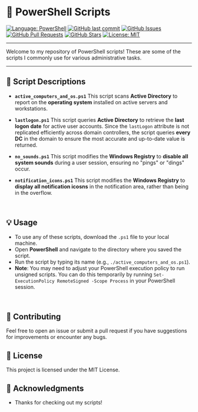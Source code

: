 # 🚀 PowerShell Scripts

[![Language: PowerShell](https://img.shields.io/badge/Language-PowerShell-5391FE?logo=powershell&logoColor=white)](https://docs.microsoft.com/en-us/powershell/)
[![GitHub last commit](https://img.shields.io/github/last-commit/thenextbutton/powershell)](https://github.com/thenextbutton/powershell/commits/main)
[![GitHub Issues](https://img.shields.io/github/issues/thenextbutton/powershell)](https://github.com/thenextbutton/powershell/issues)
[![GitHub Pull Requests](https://img.shields.io/github/issues-pr/thenextbutton/powershell)](https://github.com/thenextbutton/powershell/pulls)
[![GitHub Stars](https://img.shields.io/github/stars/thenextbutton/powershell?style=social)](https://github.com/thenextbutton/powershell/stargazers)
[![License: MIT](https://img.shields.io/badge/License-MIT-yellow.svg)](https://github.com/thenextbutton/powershell/blob/main/LICENSE)

---

Welcome to my repository of PowerShell scripts! These are some of the scripts I commonly use for various administrative tasks.

---

## 📜 Script Descriptions

* **`active_computers_and_os.ps1`**
    This script scans **Active Directory** to report on the **operating system** installed on active servers and workstations.

* **`lastlogon.ps1`**
    This script queries **Active Directory** to retrieve the **last logon date** for active user accounts. Since the `lastLogon` attribute is not replicated efficiently across domain controllers, the script queries **every DC** in the domain to ensure the most accurate and up-to-date value is returned.

* **`no_sounds.ps1`**
    This script modifies the **Windows Registry** to **disable all system sounds** during a user session, ensuring no "pings" or "dings" occur.

* **`notification_icons.ps1`**
    This script modifies the **Windows Registry** to **display all notification icosns** in the notification area, rather than being in the overflow.
<br>



## 💡 Usage

* To use any of these scripts, download the `.ps1` file to your local machine.
* Open **PowerShell** and navigate to the directory where you saved the script.
* Run the script by typing its name (e.g., `./active_computers_and_os.ps1`).
* **Note**: You may need to adjust your PowerShell execution policy to run unsigned scripts. You can do this temporarily by running `Set-ExecutionPolicy RemoteSigned -Scope Process` in your PowerShell session.
<br>



## 🤝 Contributing

Feel free to open an issue or submit a pull request if you have suggestions for improvements or encounter any bugs.
<br>


## 📄 License

This project is licensed under the MIT License.




## 🙏 Acknowledgments

* Thanks for checking out my scripts!
